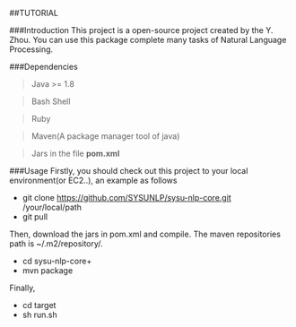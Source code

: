 ##TUTORIAL

###Introduction
This project is a open-source project created by the Y. Zhou. You can use this package complete many tasks of Natural Language Processing.

###Dependencies

> Java >= 1.8

> Bash Shell

> Ruby

> Maven(A package manager tool of java)

> Jars in the file **pom.xml**


###Usage 
Firstly, you should check out this project to your local environment(or EC2..), an example as follows

+ git clone https://github.com/SYSUNLP/sysu-nlp-core.git /your/local/path
+ git pull
  
Then, download the jars in pom.xml and compile. The maven repositories path is ~/.m2/repository/.

+ cd sysu-nlp-core+
+ mvn package
  
Finally, 
+ cd target
+ sh run.sh 
